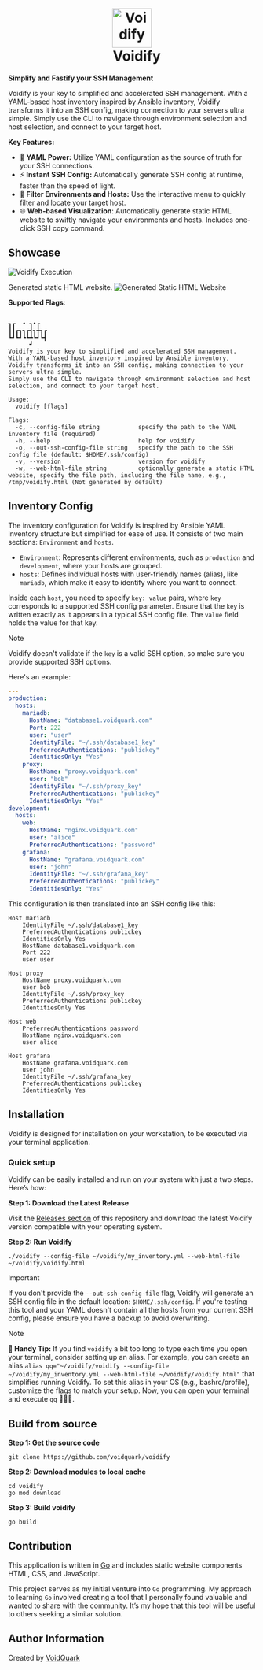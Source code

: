 <h1 align="center"
    style="border-bottom: none;">
    <a href="//github.com/voidquark/voidify" target="_blank"><img alt="Voidify" src="web/voidify.png" width="80px"></a>
    <br>&nbsp;&nbsp;&nbsp;Voidify
</h1>

**Simplify and Fastify your SSH Management**

Voidify is your key to simplified and accelerated SSH management. With a YAML-based host inventory inspired by Ansible inventory, Voidify transforms it into an SSH config, making connection to your servers ultra simple. Simply use the CLI to navigate through environment selection and host selection, and connect to your target host.

**Key Features:**
- 📝 **YAML Power:** Utilize YAML configuration as the source of truth for your SSH connections.
- ⚡ **Instant SSH Config:** Automatically generate SSH config at runtime, faster than the speed of light.
- 🔎 **Filter Environments and Hosts:** Use the interactive menu to quickly filter and locate your target host.
- 🌐 **Web-based Visualization**: Automatically generate static HTML website to swiftly navigate your environments and hosts. Includes one-click SSH copy command.

## Showcase

![Voidify Execution](./media/showcase_voidify.gif)

Generated static HTML website.
![Generated Static HTML Website](./media/voidify_web_showcase.png)

**Supported Flags**:
```

┓┏  • ┓•┏
┃┃┏┓┓┏┫┓╋┓┏
┗┛┗┛┗┗┻┗┛┗┫
	  ┛
Voidify is your key to simplified and accelerated SSH management.
With a YAML-based host inventory inspired by Ansible inventory,
Voidify transforms it into an SSH config, making connection to your servers ultra simple.
Simply use the CLI to navigate through environment selection and host selection, and connect to your target host.

Usage:
  voidify [flags]

Flags:
  -c, --config-file string           specify the path to the YAML inventory file (required)
  -h, --help                         help for voidify
  -o, --out-ssh-config-file string   specify the path to the SSH config file (default: $HOME/.ssh/config)
  -v, --version                      version for voidify
  -w, --web-html-file string         optionally generate a static HTML website, specify the file path, including the file name, e.g., /tmp/voidify.html (Not generated by default)
```


## Inventory Config

The inventory configuration for Voidify is inspired by Ansible YAML inventory structure but simplified for ease of use. It consists of two main sections: `Environment` and `hosts`.

- `Environment`: Represents different environments, such as `production` and `development`, where your hosts are grouped.
- `hosts`: Defines individual hosts with user-friendly names (alias), like `mariadb`, which make it easy to identify where you want to connect.

Inside each `host`, you need to specify `key: value` pairs, where `key` corresponds to a supported SSH config parameter. Ensure that the `key` is written exactly as it appears in a typical SSH config file. The `value` field holds the value for that key.

> [!NOTE]
> Voidify doesn't validate if the `key` is a valid SSH option, so make sure you provide supported SSH options.

Here's an example:
```yaml
---
production:
  hosts:
    mariadb:
      HostName: "database1.voidquark.com"
      Port: 222
      user: "user"
      IdentityFile: "~/.ssh/database1_key"
      PreferredAuthentications: "publickey"
      IdentitiesOnly: "Yes"
    proxy:
      HostName: "proxy.voidquark.com"
      user: "bob"
      IdentityFile: "~/.ssh/proxy_key"
      PreferredAuthentications: "publickey"
      IdentitiesOnly: "Yes"
development:
  hosts:
    web:
      HostName: "nginx.voidquark.com"
      user: "alice"
      PreferredAuthentications: "password"
    grafana:
      HostName: "grafana.voidquark.com"
      user: "john"
      IdentityFile: "~/.ssh/grafana_key"
      PreferredAuthentications: "publickey"
      IdentitiesOnly: "Yes"
```

This configuration is then translated into an SSH config like this:
```
Host mariadb
	IdentityFile ~/.ssh/database1_key
	PreferredAuthentications publickey
	IdentitiesOnly Yes
	HostName database1.voidquark.com
	Port 222
	user user

Host proxy
	HostName proxy.voidquark.com
	user bob
	IdentityFile ~/.ssh/proxy_key
	PreferredAuthentications publickey
	IdentitiesOnly Yes

Host web
	PreferredAuthentications password
	HostName nginx.voidquark.com
	user alice

Host grafana
	HostName grafana.voidquark.com
	user john
	IdentityFile ~/.ssh/grafana_key
	PreferredAuthentications publickey
	IdentitiesOnly Yes
```

## Installation

Voidify is designed for installation on your workstation, to be executed via your terminal application.

### Quick setup

Voidify can be easily installed and run on your system with just a two steps. Here’s how:

**Step 1: Download the Latest Release**

Visit the [Releases section](https://github.com/voidquark/voidify/releases) of this repository and download the latest Voidify version compatible with your operating system.

**Step 2: Run Voidify**

```shell
./voidify --config-file ~/voidify/my_inventory.yml --web-html-file ~/voidify/voidify.html
```

> [!IMPORTANT]
> If you don't provide the `--out-ssh-config-file` flag, Voidify will generate an SSH config file in the default location: `$HOME/.ssh/config`. If you're testing this tool and your YAML doesn't contain all the hosts from your current SSH config, please ensure you have a backup to avoid overwriting.

> [!NOTE]
> **🖖 Handy Tip:** If you find `voidify` a bit too long to type each time you open your terminal, consider setting up an alias. For example, you can create an alias `alias qq="~/voidify/voidify --config-file ~/voidify/my_inventory.yml --web-html-file ~/voidify/voidify.html"` that simplifies running Voidify. To set this alias in your OS (e.g., bashrc/profile), customize the flags to match your setup. Now, you can open your terminal and execute `qq` 🚀🚀🚀.

## Build from source

**Step 1: Get the source code**
```shell
git clone https://github.com/voidquark/voidify
```

**Step 2: Download modules to local cache**
```shell
cd voidify
go mod download
```

**Step 3: Build voidify**
```shell
go build
```

## Contribution

This application is written in [Go](https://go.dev/) and includes static website components HTML, CSS, and JavaScript.

This project serves as my initial venture into `Go` programming. My approach to learning `Go` involved creating a tool that I personally found valuable and wanted to share with the community. It’s my hope that this tool will be useful to others seeking a similar solution.

## Author Information

Created by [VoidQuark](https://voidquark.com)